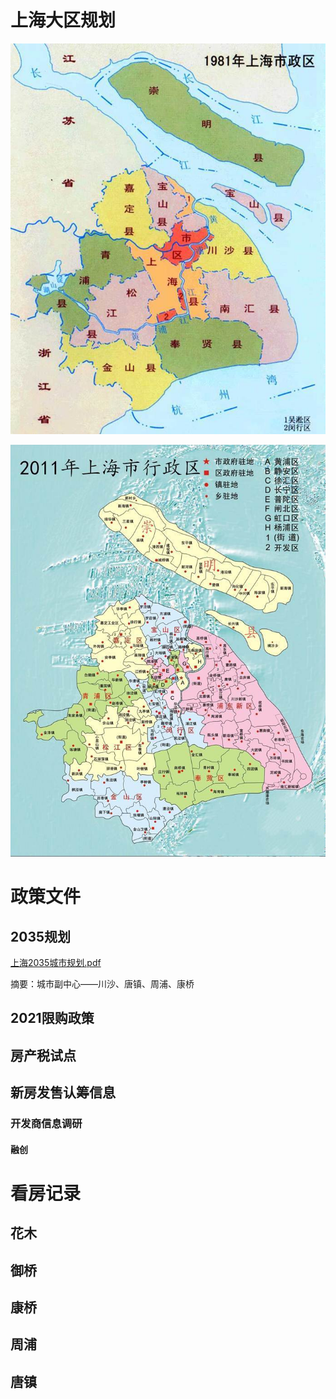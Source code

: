 # 上海大区规划

 ![img](买房.assets/85aa3eb566e64f2aa538616e24a2fd3c.jpeg) 





![img](买房.assets/cf6d88655dbf4826bb8ff2c1dac1645c.jpeg)





# 政策文件



## 2035规划

 [上海2035城市规划.pdf](买房.assets/2035003.pdf) 

摘要：城市副中心——川沙、唐镇、周浦、康桥

## 2021限购政策



## 房产税试点







## 新房发售认筹信息





### 开发商信息调研



#### 融创





# 看房记录



## 花木



## 御桥



## 康桥



## 周浦



## 唐镇





